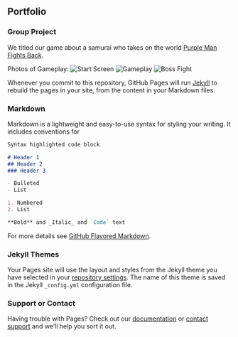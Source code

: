 ## Portfolio

### Group Project

We titled our game about a samurai who takes on the world [Purple Man Fights Back](https://drive.google.com/drive/folders/0B6569lscHHIcSFdPbkNYanNRVzA).

Photos of Gameplay:
![Start Screen](https://github.com/killingmelody/Programming_Portfolio_2017/blob/master/Photos/Screen%20Shot%202017-05-24%20at%2011.39.20%20AM.png)
![Gameplay](https://github.com/killingmelody/Programming_Portfolio_2017/blob/master/Photos/Screen%20Shot%202017-05-24%20at%2011.40.10%20AM.png)
![Boss Fight](https://github.com/killingmelody/Programming_Portfolio_2017/blob/master/Photos/Screen%20Shot%202017-05-24%20at%2011.42.58%20AM.png)

Whenever you commit to this repository, GitHub Pages will run [Jekyll](https://jekyllrb.com/) to rebuild the pages in your site, from the content in your Markdown files.

### Markdown

Markdown is a lightweight and easy-to-use syntax for styling your writing. It includes conventions for

```markdown
Syntax highlighted code block

# Header 1
## Header 2
### Header 3

- Bulleted
- List

1. Numbered
2. List

**Bold** and _Italic_ and `Code` text

```

For more details see [GitHub Flavored Markdown](https://guides.github.com/features/mastering-markdown/).

### Jekyll Themes

Your Pages site will use the layout and styles from the Jekyll theme you have selected in your [repository settings](https://github.com/killingmelody/killingmelody.github.io/settings). The name of this theme is saved in the Jekyll `_config.yml` configuration file.

### Support or Contact

Having trouble with Pages? Check out our [documentation](https://help.github.com/categories/github-pages-basics/) or [contact support](https://github.com/contact) and we’ll help you sort it out.
